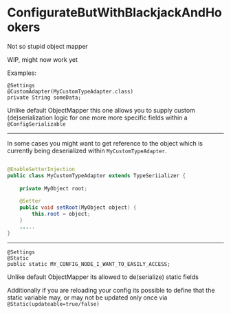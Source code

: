 # ConfigurateButWithBlackjackAndHookers

Not so stupid object mapper 

WIP, might now work yet

Examples: 

  
    @Settings
    @CustomAdapter(MyCustomTypeAdapter.class)
    private String someData;
    
Unlike default ObjectMapper this one allows you to supply custom (de)serialization logic for one more more specific 
fields within a `@ConfigSerializable`


----

In some cases you might want to get reference to the object which is currently being deserialized within `MyCustomTypeAdapter`. 

```java

@EnableSetterInjection
public class MyCustomTypeAdapter extends TypeSeriializer {
    
    private MyObject root;
    
    @Setter
    public void setRoot(MyObject object) {
        this.root = object;
    }
    .....
}

```


----

    @Settings
    @Static
    public static MY_CONFIG_NODE_I_WANT_TO_EASILY_ACCESS;
    
Unlike default ObjectMapper its allowed to de(serialize) static fields 


Additionally if you are reloading your config its possible to define that the static variable may, or may not be 
updated only once via `@Static(updateable=true/false)`

